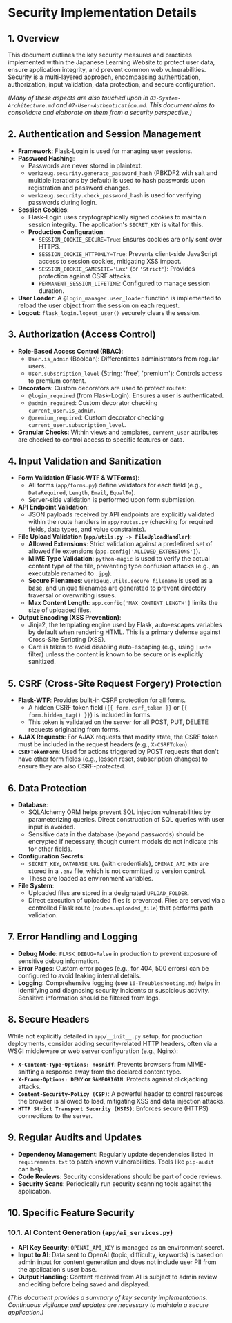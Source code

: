 # Security Implementation Details

## 1. Overview

This document outlines the key security measures and practices implemented within the Japanese Learning Website to protect user data, ensure application integrity, and prevent common web vulnerabilities. Security is a multi-layered approach, encompassing authentication, authorization, input validation, data protection, and secure configuration.

*(Many of these aspects are also touched upon in `03-System-Architecture.md` and `07-User-Authentication.md`. This document aims to consolidate and elaborate on them from a security perspective.)*

## 2. Authentication and Session Management

-   **Framework**: Flask-Login is used for managing user sessions.
-   **Password Hashing**:
    -   Passwords are never stored in plaintext.
    -   `werkzeug.security.generate_password_hash` (PBKDF2 with salt and multiple iterations by default) is used to hash passwords upon registration and password changes.
    -   `werkzeug.security.check_password_hash` is used for verifying passwords during login.
-   **Session Cookies**:
    -   Flask-Login uses cryptographically signed cookies to maintain session integrity. The application's `SECRET_KEY` is vital for this.
    -   **Production Configuration**:
        -   `SESSION_COOKIE_SECURE=True`: Ensures cookies are only sent over HTTPS.
        -   `SESSION_COOKIE_HTTPONLY=True`: Prevents client-side JavaScript access to session cookies, mitigating XSS impact.
        -   `SESSION_COOKIE_SAMESITE='Lax'` (or `'Strict'`): Provides protection against CSRF attacks.
        -   `PERMANENT_SESSION_LIFETIME`: Configured to manage session duration.
-   **User Loader**: A `@login_manager.user_loader` function is implemented to reload the user object from the session on each request.
-   **Logout**: `flask_login.logout_user()` securely clears the session.

## 3. Authorization (Access Control)

-   **Role-Based Access Control (RBAC)**:
    -   `User.is_admin` (Boolean): Differentiates administrators from regular users.
    -   `User.subscription_level` (String: 'free', 'premium'): Controls access to premium content.
-   **Decorators**: Custom decorators are used to protect routes:
    -   `@login_required` (from Flask-Login): Ensures a user is authenticated.
    -   `@admin_required`: Custom decorator checking `current_user.is_admin`.
    -   `@premium_required`: Custom decorator checking `current_user.subscription_level`.
-   **Granular Checks**: Within views and templates, `current_user` attributes are checked to control access to specific features or data.

## 4. Input Validation and Sanitization

-   **Form Validation (Flask-WTF & WTForms)**:
    -   All forms (`app/forms.py`) define validators for each field (e.g., `DataRequired`, `Length`, `Email`, `EqualTo`).
    -   Server-side validation is performed upon form submission.
-   **API Endpoint Validation**:
    -   JSON payloads received by API endpoints are explicitly validated within the route handlers in `app/routes.py` (checking for required fields, data types, and value constraints).
-   **File Upload Validation (`app/utils.py -> FileUploadHandler`)**:
    -   **Allowed Extensions**: Strict validation against a predefined set of allowed file extensions (`app.config['ALLOWED_EXTENSIONS']`).
    -   **MIME Type Validation**: `python-magic` is used to verify the actual content type of the file, preventing type confusion attacks (e.g., an executable renamed to `.jpg`).
    -   **Secure Filenames**: `werkzeug.utils.secure_filename` is used as a base, and unique filenames are generated to prevent directory traversal or overwriting issues.
    -   **Max Content Length**: `app.config['MAX_CONTENT_LENGTH']` limits the size of uploaded files.
-   **Output Encoding (XSS Prevention)**:
    -   Jinja2, the templating engine used by Flask, auto-escapes variables by default when rendering HTML. This is a primary defense against Cross-Site Scripting (XSS).
    -   Care is taken to avoid disabling auto-escaping (e.g., using `|safe` filter) unless the content is known to be secure or is explicitly sanitized.

## 5. CSRF (Cross-Site Request Forgery) Protection

-   **Flask-WTF**: Provides built-in CSRF protection for all forms.
    -   A hidden CSRF token field (`{{ form.csrf_token }}` or `{{ form.hidden_tag() }}`) is included in forms.
    -   This token is validated on the server for all POST, PUT, DELETE requests originating from forms.
-   **AJAX Requests**: For AJAX requests that modify state, the CSRF token must be included in the request headers (e.g., `X-CSRFToken`).
-   **`CSRFTokenForm`**: Used for actions triggered by POST requests that don't have other form fields (e.g., lesson reset, subscription changes) to ensure they are also CSRF-protected.

## 6. Data Protection

-   **Database**:
    -   SQLAlchemy ORM helps prevent SQL injection vulnerabilities by parameterizing queries. Direct construction of SQL queries with user input is avoided.
    -   Sensitive data in the database (beyond passwords) should be encrypted if necessary, though current models do not indicate this for other fields.
-   **Configuration Secrets**:
    -   `SECRET_KEY`, `DATABASE_URL` (with credentials), `OPENAI_API_KEY` are stored in a `.env` file, which is not committed to version control.
    -   These are loaded as environment variables.
-   **File System**:
    -   Uploaded files are stored in a designated `UPLOAD_FOLDER`.
    -   Direct execution of uploaded files is prevented. Files are served via a controlled Flask route (`routes.uploaded_file`) that performs path validation.

## 7. Error Handling and Logging

-   **Debug Mode**: `FLASK_DEBUG=False` in production to prevent exposure of sensitive debug information.
-   **Error Pages**: Custom error pages (e.g., for 404, 500 errors) can be configured to avoid leaking internal details.
-   **Logging**: Comprehensive logging (see `16-Troubleshooting.md`) helps in identifying and diagnosing security incidents or suspicious activity. Sensitive information should be filtered from logs.

## 8. Secure Headers

While not explicitly detailed in `app/__init__.py` setup, for production deployments, consider adding security-related HTTP headers, often via a WSGI middleware or web server configuration (e.g., Nginx):
-   **`X-Content-Type-Options: nosniff`**: Prevents browsers from MIME-sniffing a response away from the declared content type.
-   **`X-Frame-Options: DENY` or `SAMEORIGIN`**: Protects against clickjacking attacks.
-   **`Content-Security-Policy (CSP)`**: A powerful header to control resources the browser is allowed to load, mitigating XSS and data injection attacks.
-   **`HTTP Strict Transport Security (HSTS)`**: Enforces secure (HTTPS) connections to the server.

## 9. Regular Audits and Updates

-   **Dependency Management**: Regularly update dependencies listed in `requirements.txt` to patch known vulnerabilities. Tools like `pip-audit` can help.
-   **Code Reviews**: Security considerations should be part of code reviews.
-   **Security Scans**: Periodically run security scanning tools against the application.

## 10. Specific Feature Security

### 10.1. AI Content Generation (`app/ai_services.py`)
-   **API Key Security**: `OPENAI_API_KEY` is managed as an environment secret.
-   **Input to AI**: Data sent to OpenAI (topic, difficulty, keywords) is based on admin input for content generation and does not include user PII from the application's user base.
-   **Output Handling**: Content received from AI is subject to admin review and editing before being saved and displayed.

*(This document provides a summary of key security implementations. Continuous vigilance and updates are necessary to maintain a secure application.)*

